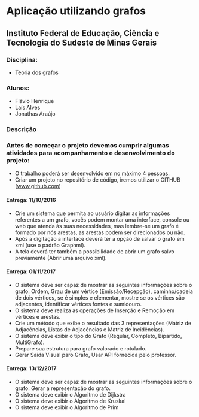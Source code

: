 # Aplicação utilizando grafos
## Instituto Federal de Educação, Ciência e Tecnologia do Sudeste de Minas Gerais

### Disciplina:

*   Teoria dos grafos

### Alunos:

*	Flávio Henrique
* Laís Alves
* Jonathas Araújo



### Descrição

### Antes de começar o projeto devemos cumprir algumas atividades para acompanhamento e desenvolvimento do projeto:

* O trabalho poderá ser desenvolvido em no máximo 4 pessoas.
* Criar um projeto no repositório de código, iremos utilizar o GITHUB (www.github.com)

#### Entrega: 11/10/2016
* Crie um sistema que permita ao usuário digitar as informações referentes a um grafo, vocês podem montar uma interface, console ou web que atenda às suas necessidades, mas lembre-se um grafo é formado por nós arestas, as arestas podem ser direcionados ou não.
* Após a digitação a interface deverá ter a opção de salvar o grafo em xml (use o padrão Graphml).
* A tela deverá ter também a possibilidade de abrir um grafo salvo previamente (Abrir uma arquivo xml).

#### Entrega: 01/11/2017
* O sistema deve ser capaz de mostrar as seguintes informações sobre o grafo: Ordem, Grau de um vértice (Emissão/Recepção), caminho/cadeia de dois vértices, se é simples e elementar, mostre se os vértices são adjacentes, identificar vértices fontes e sumidouro.
* O sistema deve realiza as operações de Inserção e Remoção em vértices e arestas.
* Crie um método que exibe o resultado das 3 representações (Matriz de Adjacências, Listas de Adjacências e Matriz de Incidências).
* O sistema deve exibir o tipo do Grafo (Regular, Completo, Bipartido, MultiGrafo).
* Prepare sua estrutura para grafo valorado e rotulado.
* Gerar Saída Visual paro Grafo, Usar API fornecida pelo professor.

#### Entrega: 13/12/2017
* O sistema deve ser capaz de mostrar as seguintes informações sobre o grafo: Gerar a representação do grafo.
* O sistema deve exibir o Algoritmo de Dijkstra
* O sistema deve exibir o Algoritmo de Kruskal
* O sistema deve exibir o Algoritmo de Prim


